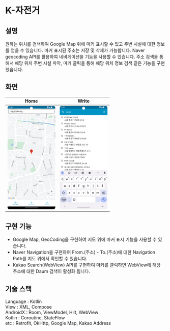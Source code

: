 # K-자전거
## 설명
원하는 위치를 검색하여 Google Map 위에 마커 표시할 수 있고 주변 시설에 대한 정보를 얻을 수 있습니다. 마커 표시된 주소는 저장 및 삭제가 가능합니다.
Naver geocoding API를 활용하여 네비게이션을 기능을 사용할 수 있습니다. 주소 검색을 통해서 해당 위치 주변 시설 파악, 마커 클릭을 통해 해당 위치 정보 검색 같은 기능을 구현했습니다.

## 화면
| Home                                    | Write                                    |
|-----------------------------------------|------------------------------------------|
| <img src="./images/main.png" width=150> | <img src="./images/search_address.png" width=150> |

## 구현 기능
- Google Map, GeoCoding을 구현하여 지도 위에 마커 표시 기능을 사용할 수 있습니다.
- Naver Navigation을 구현하여 From.(주소) - To.(주소)에 대한 Navigation Path를 지도 위에서 확인할 수 있습니다.
- Kakao Search(WebView) API를 구현하여 마커를 클릭하면 WebView에 해당 주소에 대한 Daum 검색이 활성화 됩니다.

## 기술 스택
Language : Kotlin <br>
View : XML, Compose <br>
AndroidX : Room, ViewModel, Hilt, WebView <br>
Kotlin : Coroutine, StateFlow <br>
etc : Retrofit, OkHttp, Google Map, Kakao Address <br>

